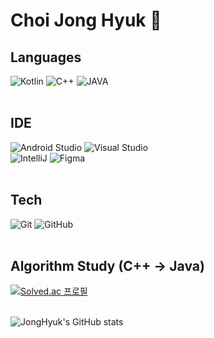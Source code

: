 # Choi Jong Hyuk 🐶

## Languages<br>
![Kotlin](https://img.shields.io/badge/Kotlin-7F52FF.svg?&style=for-the-badge&logo=Kotlin&logoColor=white)
![C++](https://img.shields.io/badge/C++-00599C.svg?&style=for-the-badge&logo=c%2B%2B&logoColor=white)
![JAVA](https://img.shields.io/badge/Java-007396.svg?&style=for-the-badge&logo=Java&logoColor=white)<br><br>

## IDE<br>
![Android Studio](https://img.shields.io/badge/Android&nbsp;Studio-3DDC84.svg?&style=for-the-badge&logo=AndroidStudio&logoColor=white)
![Visual Studio](https://img.shields.io/badge/IntelliJ&nbsp;IDEA-000000.svg?&style=for-the-badge&logo=IntelliJIDEA&logoColor=white)<br>
![IntelliJ](https://img.shields.io/badge/Visual&nbsp;Studio-5C2D91.svg?&style=for-the-badge&logo=VisualStudio&logoColor=white)
![Figma](https://img.shields.io/badge/Figma-F24E1E.svg?&style=for-the-badge&logo=Figma&logoColor=white)<br><br>

## Tech <br>
![Git](https://img.shields.io/badge/Git-F05032.svg?&style=for-the-badge&logo=Git&logoColor=white)
![GitHub](https://img.shields.io/badge/GitHub-181717.svg?&style=for-the-badge&logo=GitHub&logoColor=white)<br></br>
## Algorithm Study (C++ -> Java)</h4>

[![Solved.ac
프로필](http://mazassumnida.wtf/api/mini/generate_badge?boj=harry7408)](https://solved.ac/harry7408)<br></br>

![JongHyuk's GitHub stats](https://github-readme-stats.vercel.app/api?username=harry7408&show_icons=true&theme=merko)






